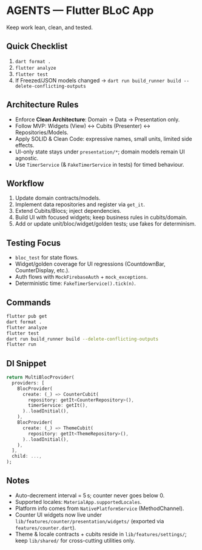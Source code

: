 # AGENTS — Flutter BLoC App

Keep work lean, clean, and tested.

## Quick Checklist

1. `dart format .`
2. `flutter analyze`
3. `flutter test`
4. If Freezed/JSON models changed → `dart run build_runner build --delete-conflicting-outputs`

## Architecture Rules

- Enforce **Clean Architecture**: Domain → Data → Presentation only.
- Follow MVP: Widgets (View) ↔ Cubits (Presenter) ↔ Repositories/Models.
- Apply SOLID & Clean Code: expressive names, small units, limited side effects.
- UI-only state stays under `presentation/*`; domain models remain UI agnostic.
- Use `TimerService` (& `FakeTimerService` in tests) for timed behaviour.

## Workflow

1. Update domain contracts/models.
2. Implement data repositories and register via `get_it`.
3. Extend Cubits/Blocs; inject dependencies.
4. Build UI with focused widgets; keep business rules in cubits/domain.
5. Add or update unit/bloc/widget/golden tests; use fakes for determinism.

## Testing Focus

- `bloc_test` for state flows.
- Widget/golden coverage for UI regressions (CountdownBar, CounterDisplay, etc.).
- Auth flows with `MockFirebaseAuth` + `mock_exceptions`.
- Deterministic time: `FakeTimerService().tick(n)`.

## Commands

```bash
flutter pub get
dart format .
flutter analyze
flutter test
dart run build_runner build --delete-conflicting-outputs
flutter run
```

## DI Snippet

```dart
return MultiBlocProvider(
  providers: [
    BlocProvider(
      create: (_) => CounterCubit(
        repository: getIt<CounterRepository>(),
        timerService: getIt(),
      )..loadInitial(),
    ),
    BlocProvider(
      create: (_) => ThemeCubit(
        repository: getIt<ThemeRepository>(),
      )..loadInitial(),
    ),
  ],
  child: ...,
);
```

## Notes

- Auto-decrement interval = 5 s; counter never goes below 0.
- Supported locales: `MaterialApp.supportedLocales`.
- Platform info comes from `NativePlatformService` (MethodChannel).
- Counter UI widgets now live under `lib/features/counter/presentation/widgets/` (exported via `features/counter.dart`).
- Theme & locale contracts + cubits reside in `lib/features/settings/`; keep `lib/shared/` for cross-cutting utilities only.
